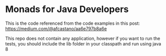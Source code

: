 # Monads for Java Developers
This is the code referenced from the code examples in this post:
https://medium.com/@afcastano/aa6e797b8a6e

This repo does not contain any application, however if you want to run the tests, you should include the lib folder in your classpath and run using java 8


